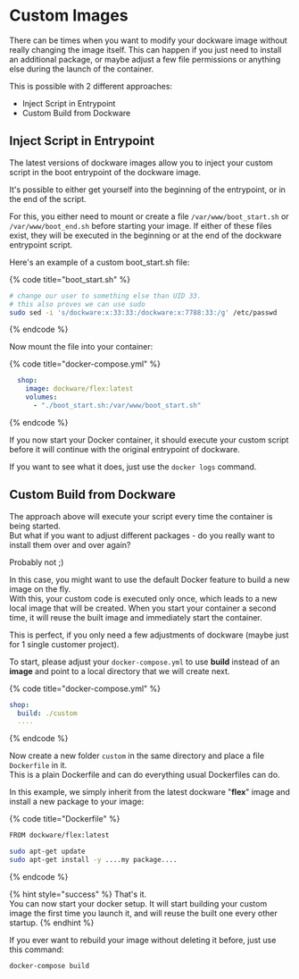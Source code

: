 # Custom Images

There can be times when you want to modify your dockware image without really changing the image itself. This can happen if you just need to install an additional package, or maybe adjust a few file permissions or anything else during the launch of the container.

This is possible with 2 different approaches:

* Inject Script in Entrypoint
* Custom Build from Dockware 

## Inject Script in Entrypoint

The latest versions of dockware images allow you to inject your custom script in the boot entrypoint of the dockware image.

It's possible to either get yourself into the beginning of the entrypoint, or in the end of the script.

For this, you either need to mount or create a file `/var/www/boot_start.sh` or `/var/www/boot_end.sh` before starting your image. If either of these files exist, they will be executed in the beginning or at the end of the dockware entrypoint script.

Here's an example of a custom boot_start.sh file:

{% code title="boot_start.sh" %}
```bash
# change our user to something else than UID 33. 
# this also proves we can use sudo
sudo sed -i 's/dockware:x:33:33:/dockware:x:7788:33:/g' /etc/passwd
```
{% endcode %}

Now mount the file into your container:

{% code title="docker-compose.yml" %}
```yaml
  shop:
    image: dockware/flex:latest
    volumes:
      - "./boot_start.sh:/var/www/boot_start.sh"
```
{% endcode %}

If you now start your Docker container, it should execute your custom script before it will continue with the original entrypoint of dockware.

If you want to see what it does, just use the `docker logs` command.

## Custom Build from Dockware

The approach above will execute your script every time the container is being started.\
But what if you want to adjust different packages - do you really want to install them over and over again?

Probably not ;)

In this case, you might want to use the default Docker feature to build a new image on the fly.\
With this, your custom code is executed only once, which leads to a new local image that will be created. When you start your container a second time, it will reuse the built image and immediately start the container.

This is perfect, if you only need a few adjustments of dockware (maybe just for 1 single customer project).

To start, please adjust your `docker-compose.yml` to use **build** instead of an **image** and point to a local directory that we will create next.

{% code title="docker-compose.yml" %}
```yaml
shop:
  build: ./custom
  ....
```
{% endcode %}

Now create a new folder `custom` in the same directory and place a file `Dockerfile` in it.\
This is a plain Dockerfile and can do everything usual Dockerfiles can do.

In this example, we simply inherit from the latest dockware "**flex**" image and install a new package to your image:

{% code title="Dockerfile" %}
```bash
FROM dockware/flex:latest

sudo apt-get update
sudo apt-get install -y ....my package....
```
{% endcode %}

{% hint style="success" %}
That's it.\
You can now start your docker setup. It will start building your custom image the first time you launch it, and will reuse the built one every other startup.
{% endhint %}

If you ever want to rebuild your image without deleting it before, just use this command:

```
docker-compose build
```
